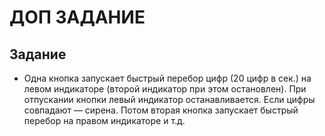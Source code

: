 # ДОП ЗАДАНИЕ 
## Задание 
* Одна кнопка запускает быстрый перебор цифр (20 цифр в сек.) на
левом индикаторе (второй индикатор при этом остановлен). При отпускании
кнопки левый индикатор останавливается. Если цифры совпадают — сирена.
Потом вторая кнопка запускает быстрый перебор на правом индикаторе и т.д.